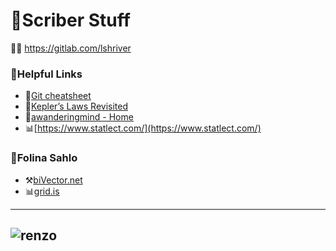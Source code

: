# 📜Scriber Stuff

🦊🧪 https://gitlab.com/lshriver


### 💎Helpful Links
- 🌌[Git cheatsheet](https://ndpsoftware.com/git-cheatsheet.html#loc=remote_repo;)
- 📑[Kepler’s Laws Revisited](https://quantumredpill.wordpress.com/2013/01/19/keplers-laws-revisited/)   
- 📐[awanderingmind - Home](https://www.awanderingmind.blog/)
- 📊[https://www.statlect.com/](https://www.statlect.com/)
### 🔱Folina Sahlo
- ⚒️[biVector.net](https://bivector.net/tools.html)
- 📊[grid.is](http://grid.is/)
        
---
![renzo](https://user-images.githubusercontent.com/111261353/215251943-edab77e9-a113-401a-9266-cb7be792c7a1.png)
---

<!---
eigenscribe/eigenscribe is a ✨ super special ✨ repository because its `README.md` (this file) appears on your GitHub profile.
You can click the Preview link to take a look at your changes.
--->
